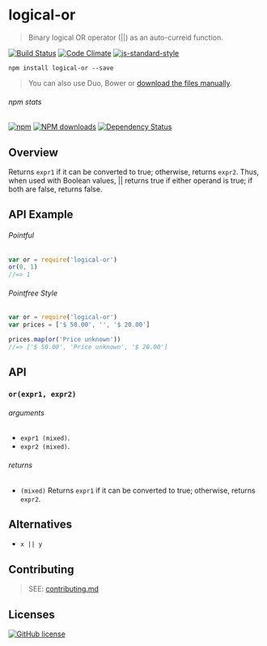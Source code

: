 # logical-or
> Binary logical OR operator (||) as an auto-curreid function.

[![Build Status](http://img.shields.io/travis/wilmoore/logical-or.js.svg)](https://travis-ci.org/wilmoore/logical-or.js) [![Code Climate](https://codeclimate.com/github/wilmoore/logical-or.js/badges/gpa.svg)](https://codeclimate.com/github/wilmoore/logical-or.js) [![js-standard-style](https://img.shields.io/badge/code%20style-standard-brightgreen.svg?style=flat)](https://github.com/feross/standard)

```shell
npm install logical-or --save
```

> You can also use Duo, Bower or [download the files manually](https://github.com/wilmoore/logical-or.js/releases).

###### npm stats

[![npm](https://img.shields.io/npm/v/logical-or.svg)](https://www.npmjs.org/package/logical-or) [![NPM downloads](http://img.shields.io/npm/dm/logical-or.svg)](https://www.npmjs.org/package/logical-or) [![Dependency Status](https://gemnasium.com/wilmoore/logical-or.js.svg)](https://gemnasium.com/wilmoore/logical-or.js)

## Overview

Returns `expr1` if it can be converted to true; otherwise, returns `expr2`. Thus, when used with Boolean values, || returns true if either operand is true; if both are false, returns false.

## API Example

###### Pointful

```js
var or = require('logical-or')
or(0, 1)
//=> 1
```

###### Pointfree Style

```js
var or = require('logical-or')
var prices = ['$ 50.00', '', '$ 20.00']

prices.map(or('Price unknown'))
//=> ['$ 50.00', 'Price unknown', '$ 20.00']
```

## API

### `or(expr1, expr2)`

###### arguments

 - `expr1 (mixed)`.
 - `expr2 (mixed)`.

###### returns

 - `(mixed)` Returns `expr1` if it can be converted to true; otherwise, returns `expr2`.

## Alternatives

 - `x || y`

## Contributing

> SEE: [contributing.md](contributing.md)

## Licenses

[![GitHub license](https://img.shields.io/github/license/wilmoore/logical-or.js.svg)](https://github.com/wilmoore/logical-or.js/blob/master/license)
